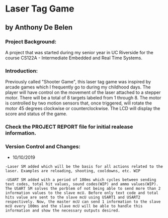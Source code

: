 # Laser Tag Game

## by Anthony De Belen

### Project Background: 
A project that was started during my senior year in UC Riverside for the course CS122A - Intermediate Embedded and Real Time Systems.

### Introduction:
Previously called "Shooter Game", this laser tag game was inspired by arcade games which I frequently go to during my childhood days. The player will have control on the movement of the laser attached to a stepper motor. There will be a total of 8 targets labeled from 1 through 8. The motor is controlled by two motion sensors that, once triggered, will rotate the motor 45 degrees clockwise or counterclockwise. The LCD will display the score and status of the game.

### Check the PROJECT REPORT file for initial realease information.

### Version Control and Changes:
* 10/10/2019

`-Laser SM added which will be the basis for all actions related to the laser. Examples are reloading, shooting, cooldowns, etc. WIP`

`-USART SM added with a period of 100ms which cycles between sending text codes, total hit values, sound codes(WIP) and ammo values(WIP).
The USART SM solves the porblem of not being able to send more than 2 information values to the slave mcU. Before only text code and total hits value are sent to the slave mcU using USART1 and USART2 respectively. Now, the master mcU can send 1 information to the slave mcU every 100ms and the slave mcU will be able to handle this information and show the necessary outputs desired.`
